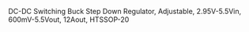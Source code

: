 DC-DC Switching Buck Step Down Regulator, Adjustable, 2.95V-5.5Vin, 600mV-5.5Vout, 12Aout, HTSSOP-20